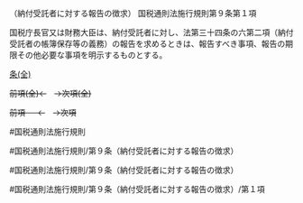 （納付受託者に対する報告の徴求）
国税通則法施行規則第９条第１項

国税庁長官又は財務大臣は、納付受託者に対し、法第三十四条の六第二項（納付受託者の帳簿保存等の義務）の報告を求めるときは、報告すべき事項、報告の期限その他必要な事項を明示するものとする。

[条(全)](国税通則法施行規則＿第９条_.md)

~~前項(全)←~~　~~→次項(全)~~

~~前項 　 ←~~　~~→次項~~



#国税通則法施行規則

#国税通則法施行規則/第９条（納付受託者に対する報告の徴求）

#国税通則法施行規則/第９条（納付受託者に対する報告の徴求）

#国税通則法施行規則/第９条（納付受託者に対する報告の徴求）/第１項

